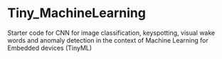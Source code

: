 # Tiny_MachineLearning
Starter code for CNN for image classification, keyspotting, visual wake words and anomaly detection in the context of Machine Learning for Embedded devices (TinyML)
